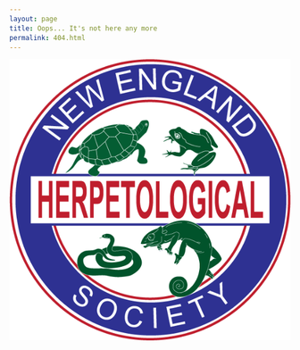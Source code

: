 ```yaml
---
layout: page
title: Oops... It's not here any more
permalink: 404.html
---
```


[![](/assets/nehs-logo.gif)](/)